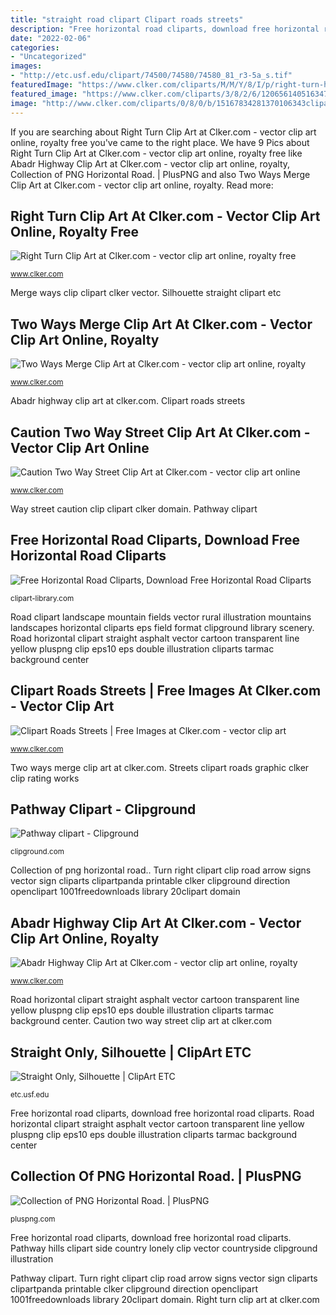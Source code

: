 ```yaml
---
title: "straight road clipart Clipart roads streets"
description: "Free horizontal road cliparts, download free horizontal road cliparts"
date: "2022-02-06"
categories:
- "Uncategorized"
images:
- "http://etc.usf.edu/clipart/74500/74580/74580_81_r3-5a_s.tif"
featuredImage: "https://www.clker.com/cliparts/M/M/Y/8/I/p/right-turn-hi.png"
featured_image: "https://www.clker.com/cliparts/3/8/2/6/12065614051634719998abadr_Highway.svg.hi.png"
image: "http://www.clker.com/cliparts/0/8/0/b/15167834281370106343clipart-roads-streets.med.png"
---
```


If you are searching about Right Turn Clip Art at Clker.com - vector clip art online, royalty free you've came to the right place. We have 9 Pics about Right Turn Clip Art at Clker.com - vector clip art online, royalty free like Abadr Highway Clip Art at Clker.com - vector clip art online, royalty, Collection of PNG Horizontal Road. | PlusPNG and also Two Ways Merge Clip Art at Clker.com - vector clip art online, royalty. Read more:

## Right Turn Clip Art At Clker.com - Vector Clip Art Online, Royalty Free

![Right Turn Clip Art at Clker.com - vector clip art online, royalty free](https://www.clker.com/cliparts/M/M/Y/8/I/p/right-turn-hi.png "Two ways merge clip art at clker.com")

<small>www.clker.com</small>

Merge ways clip clipart clker vector. Silhouette straight clipart etc

## Two Ways Merge Clip Art At Clker.com - Vector Clip Art Online, Royalty

![Two Ways Merge Clip Art at Clker.com - vector clip art online, royalty](https://www.clker.com/cliparts/w/E/o/s/y/Z/two-ways-merge-hi.png "Streets clipart roads graphic clker clip rating works")

<small>www.clker.com</small>

Abadr highway clip art at clker.com. Clipart roads streets

## Caution Two Way Street Clip Art At Clker.com - Vector Clip Art Online

![Caution Two Way Street Clip Art at Clker.com - vector clip art online](http://www.clker.com/cliparts/1/5/9/7/11970958751912277666Leomarc_caution_two_way.svg.hi.png "Streets clipart roads graphic clker clip rating works")

<small>www.clker.com</small>

Way street caution clip clipart clker domain. Pathway clipart

## Free Horizontal Road Cliparts, Download Free Horizontal Road Cliparts

![Free Horizontal Road Cliparts, Download Free Horizontal Road Cliparts](http://clipart-library.com/img/2068163.jpg "Merge ways clip clipart clker vector")

<small>clipart-library.com</small>

Road clipart landscape mountain fields vector rural illustration mountains landscapes horizontal cliparts eps field format clipground library scenery. Road horizontal clipart straight asphalt vector cartoon transparent line yellow pluspng clip eps10 eps double illustration cliparts tarmac background center

## Clipart Roads Streets | Free Images At Clker.com - Vector Clip Art

![Clipart Roads Streets | Free Images at Clker.com - vector clip art](http://www.clker.com/cliparts/0/8/0/b/15167834281370106343clipart-roads-streets.med.png "Highway clip vector svg clipart clker")

<small>www.clker.com</small>

Two ways merge clip art at clker.com. Streets clipart roads graphic clker clip rating works

## Pathway Clipart - Clipground

![Pathway clipart - Clipground](http://clipground.com/images/pathway-clipart-10.jpg "Highway clip vector svg clipart clker")

<small>clipground.com</small>

Collection of png horizontal road.. Turn right clipart clip road arrow signs vector sign cliparts clipartpanda printable clker clipground direction openclipart 1001freedownloads library 20clipart domain

## Abadr Highway Clip Art At Clker.com - Vector Clip Art Online, Royalty

![Abadr Highway Clip Art at Clker.com - vector clip art online, royalty](https://www.clker.com/cliparts/3/8/2/6/12065614051634719998abadr_Highway.svg.hi.png "Caution two way street clip art at clker.com")

<small>www.clker.com</small>

Road horizontal clipart straight asphalt vector cartoon transparent line yellow pluspng clip eps10 eps double illustration cliparts tarmac background center. Caution two way street clip art at clker.com

## Straight Only, Silhouette | ClipArt ETC

![Straight Only, Silhouette | ClipArt ETC](http://etc.usf.edu/clipart/74500/74580/74580_81_r3-5a_s.tif "Way street caution clip clipart clker domain")

<small>etc.usf.edu</small>

Free horizontal road cliparts, download free horizontal road cliparts. Road horizontal clipart straight asphalt vector cartoon transparent line yellow pluspng clip eps10 eps double illustration cliparts tarmac background center

## Collection Of PNG Horizontal Road. | PlusPNG

![Collection of PNG Horizontal Road. | PlusPNG](https://pluspng.com/img-png/png-horizontal-road-straight-road-horizontal-clipart-240.jpg "Caution two way street clip art at clker.com")

<small>pluspng.com</small>

Free horizontal road cliparts, download free horizontal road cliparts. Pathway hills clipart side country lonely clip vector countryside clipground illustration

Pathway clipart. Turn right clipart clip road arrow signs vector sign cliparts clipartpanda printable clker clipground direction openclipart 1001freedownloads library 20clipart domain. Right turn clip art at clker.com
